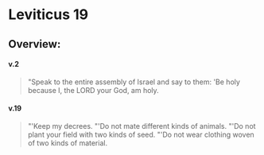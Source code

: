 # Leviticus 19

## Overview:


#### v.2
>"Speak to the entire assembly of Israel and say to them: 'Be holy because I, the LORD your God, am holy.

#### v.19
>"'Keep my decrees. "'Do not mate different kinds of animals. "'Do not plant your field with two kinds of seed. "'Do not wear clothing woven of two kinds of material.
